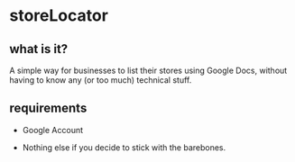 # storeLocator #

## what is it? ##

A simple way for businesses to list their stores using Google Docs, without having to know any (or too much) technical stuff.

## requirements ##

* Google Account

* Nothing else if you decide to stick with the barebones.

